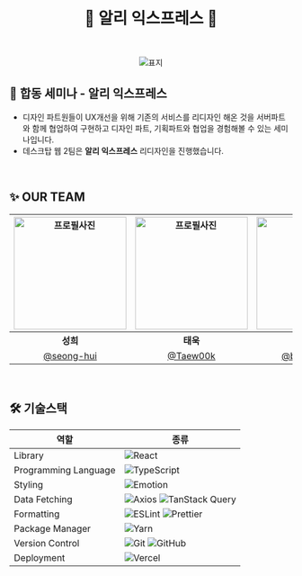 <div align="center">

# 🧞 알리 익스프레스 🧞


<br />

![표지](https://github.com/user-attachments/assets/cd9ddfad-d39c-402d-8d87-b29764bede56)

</div>

## 📌 합동 세미나 - 알리 익스프레스

- 디자인 파트원들이 UX개선을 위해 기존의 서비스를 리디자인 해온 것을 서버파트와 함께 협업하여 구현하고 디자인 파트, 기획파트와 협업을 경험해볼 수 있는 세미나입니다.
- 데스크탑 웹 2팀은 **알리 익스프레스** 리디자인을 진행했습니다.

<br/>

## ✨ OUR TEAM
   <div align="center">
     
| <img src="https://avatars.githubusercontent.com/u/52481403?v=4" width="200" alt="프로필사진"> | <img src="https://avatars.githubusercontent.com/u/127061738?v=4" width="200" alt="프로필사진">  | <img src="https://avatars.githubusercontent.com/u/102952855?v=4" width="200" alt="프로필사진"> |  <img src="https://avatars.githubusercontent.com/u/157878428?v=4" width="200" alt="프로필사진">  |
| :-------------------------------------------------------------------------------------------: | :-------------------------------------------------------------------------------------------: | :-------------------------------------------------------------------------------------------: | :-------------------------------------------------------------------------------------------:
|                            <div align = "center"><b>성희</b></div>                            |                            <div align = "center"><b>태욱</b></div>                            |                            <div align = "center"><b>영경</b></div>                            |                             <div align = "center"><b>예림</b></div>
|                            [@seong-hui](https://github.com/seong-hui)                            |                [@Taew00k](https://github.com/Taew00k)                                 |                       [@bykbyk0401](https://github.com/bykbyk0401)                        |                        [@yarimu](https://github.com/yarimu)   | 

</div>
<br />

<h2> 🛠 기술스택 </h2>

   <div align="center">

| 역할                 | 종류                                                                                                                                                                                                                                                                                                                            |
| -------------------- | ------------------------------------------------------------------------------------------------------------------------------------------------------------------------------------------------------------------------------------------------------------------------------------------------------------------------------- |
| Library              | ![React](https://img.shields.io/badge/React-61DAFB?style=for-the-badge&logo=React&logoColor=black)                                                                                                                                                                                                                              |
| Programming Language | ![TypeScript](https://img.shields.io/badge/TypeScript-3178C6?style=for-the-badge&logo=TypeScript&logoColor=white)                                                                                                                                                                                                               |
| Styling              | ![Emotion](https://img.shields.io/badge/Emotion-DB7093?style=for-the-badge&logo=emotion&logoColor=white)                                                                                                                                                                                      |
| Data Fetching        | ![Axios](https://img.shields.io/badge/Axios-5A29E4?style=for-the-badge&logo=Axios&logoColor=white)  ![TanStack Query](https://img.shields.io/badge/TanStack%20Query-FF4154?style=for-the-badge&logo=React%20Query&logoColor=white) |                                                                                                                                                                                                           |
| Formatting           | ![ESLint](https://img.shields.io/badge/ESLint-4B3263?style=for-the-badge&logo=eslint&logoColor=white) ![Prettier](https://img.shields.io/badge/prettier-1A2C34?style=for-the-badge&logo=prettier&logoColor=F7BA3E) |
| Package Manager      | ![Yarn](https://img.shields.io/badge/Yarn-2C8EBB?style=for-the-badge&logo=yarn&logoColor=white)   |
| Version Control      | ![Git](https://img.shields.io/badge/git-%23F05033.svg?style=for-the-badge&logo=git&logoColor=white) ![GitHub](https://img.shields.io/badge/github-%23121011.svg?style=for-the-badge&logo=github&logoColor=white)                                                                                                                |
| Deployment           | ![Vercel](https://img.shields.io/badge/Vercel-000000?style=for-the-badge&logo=vercel&logoColor=white)                                                                                                                                                                                                                           |

</div>
<br />
